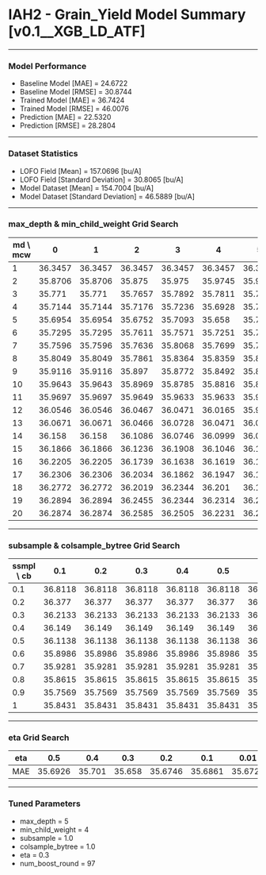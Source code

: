 # IAH2 - Grain_Yield Model Summary [v0.1__XGB_LD_ATF]

***

### Model Performance

- Baseline Model [MAE] = 24.6722
- Baseline Model [RMSE] = 30.8744
- Trained Model [MAE] = 36.7424
- Trained Model [RMSE] = 46.0076
- Prediction [MAE] = 22.5320
- Prediction [RMSE] = 28.2804
***

### Dataset Statistics

- LOFO Field [Mean] = 157.0696 [bu/A]
- LOFO Field [Standard Deviation] = 30.8065 [bu/A]
- Model Dataset [Mean] = 154.7004 [bu/A]
- Model Dataset [Standard Deviation] = 46.5889 [bu/A]
***

### max_depth & min_child_weight Grid Search

|   md \ mcw |       0 |       1 |       2 |       3 |       4 |       5 |       6 |       7 |       8 |       9 |      10 |      11 |      12 |      13 |      14 |      15 |      16 |      17 |      18 |      19 |      20 |
|------------|---------|---------|---------|---------|---------|---------|---------|---------|---------|---------|---------|---------|---------|---------|---------|---------|---------|---------|---------|---------|---------|
|          1 | 36.3457 | 36.3457 | 36.3457 | 36.3457 | 36.3457 | 36.3457 | 36.3457 | 36.3457 | 36.242  | 36.3104 | 36.2619 | 36.3087 | 36.3087 | 36.3528 | 36.2786 | 36.2462 | 36.2462 | 36.2462 | 36.2462 | 36.2462 | 36.2224 |
|          2 | 35.8706 | 35.8706 | 35.875  | 35.975  | 35.9745 | 35.9632 | 35.9634 | 35.8498 | 35.8541 | 35.9339 | 35.944  | 35.9562 | 35.9308 | 35.958  | 35.8808 | 35.9105 | 35.9122 | 35.9223 | 35.8773 | 35.9763 | 36.012  |
|          3 | 35.771  | 35.771  | 35.7657 | 35.7892 | 35.7811 | 35.7732 | 35.7703 | 35.7381 | 35.7137 | 35.7739 | 35.7718 | 35.7776 | 35.7798 | 35.7373 | 35.8244 | 35.8139 | 35.8121 | 35.9067 | 35.833  | 35.8923 | 35.8206 |
|          4 | 35.7144 | 35.7144 | 35.7176 | 35.7236 | 35.6928 | 35.7138 | 35.7136 | 35.687  | 35.7151 | 35.7017 | 35.7312 | 35.7426 | 35.7481 | 35.7575 | 35.8004 | 35.815  | 35.7869 | 35.7758 | 35.7838 | 35.7629 | 35.7614 |
|          5 | 35.6954 | 35.6954 | 35.6752 | 35.7093 | 35.658  | 35.7053 | 35.7334 | 35.6756 | 35.6985 | 35.6938 | 35.6944 | 35.7279 | 35.7244 | 35.7428 | 35.7325 | 35.7397 | 35.7179 | 35.7325 | 35.7397 | 35.7781 | 35.722  |
|          6 | 35.7295 | 35.7295 | 35.7611 | 35.7571 | 35.7251 | 35.7572 | 35.7685 | 35.7358 | 35.712  | 35.6896 | 35.7026 | 35.7139 | 35.7569 | 35.7099 | 35.663  | 35.7302 | 35.7451 | 35.7396 | 35.7619 | 35.7446 | 35.7877 |
|          7 | 35.7596 | 35.7596 | 35.7636 | 35.8068 | 35.7699 | 35.7895 | 35.8056 | 35.7252 | 35.7728 | 35.7482 | 35.7432 | 35.7681 | 35.7397 | 35.7841 | 35.7199 | 35.7354 | 35.7512 | 35.7514 | 35.754  | 35.7678 | 35.7748 |
|          8 | 35.8049 | 35.8049 | 35.7861 | 35.8364 | 35.8359 | 35.8223 | 35.8116 | 35.7685 | 35.7281 | 35.7669 | 35.7727 | 35.8165 | 35.7974 | 35.7854 | 35.794  | 35.8172 | 35.7701 | 35.7749 | 35.7685 | 35.7977 | 35.8009 |
|          9 | 35.9116 | 35.9116 | 35.897  | 35.8772 | 35.8492 | 35.8523 | 35.8596 | 35.8211 | 35.844  | 35.8265 | 35.8508 | 35.8355 | 35.8348 | 35.8081 | 35.7673 | 35.7582 | 35.8022 | 35.7942 | 35.8244 | 35.809  | 35.7645 |
|         10 | 35.9643 | 35.9643 | 35.8969 | 35.8785 | 35.8816 | 35.888  | 35.9122 | 35.8692 | 35.8779 | 35.869  | 35.8486 | 35.8242 | 35.8488 | 35.8628 | 35.8182 | 35.8077 | 35.8145 | 35.7982 | 35.8206 | 35.851  | 35.8311 |
|         11 | 35.9697 | 35.9697 | 35.9649 | 35.9633 | 35.9633 | 35.9421 | 35.9643 | 35.9055 | 35.9196 | 35.8657 | 35.9266 | 35.8938 | 35.8664 | 35.8602 | 35.8463 | 35.8449 | 35.8111 | 35.8303 | 35.871  | 35.8763 | 35.8282 |
|         12 | 36.0546 | 36.0546 | 36.0467 | 36.0471 | 36.0165 | 35.9981 | 35.9696 | 35.9574 | 35.9693 | 35.9098 | 35.909  | 35.9325 | 35.9124 | 35.9022 | 35.8726 | 35.8801 | 35.8698 | 35.8719 | 35.8565 | 35.8744 | 35.84   |
|         13 | 36.0671 | 36.0671 | 36.0466 | 36.0728 | 36.0471 | 36.0589 | 36.0378 | 35.9922 | 35.9934 | 35.9832 | 35.9311 | 35.9603 | 35.9648 | 35.9064 | 35.8996 | 35.8668 | 35.886  | 35.871  | 35.9123 | 35.9155 | 35.862  |
|         14 | 36.158  | 36.158  | 36.1086 | 36.0746 | 36.0999 | 36.0694 | 36.0566 | 36.0548 | 36.0242 | 35.9851 | 35.9845 | 35.9866 | 35.9764 | 35.9702 | 35.9583 | 35.908  | 35.9109 | 35.8715 | 35.8659 | 35.9218 | 35.8832 |
|         15 | 36.1866 | 36.1866 | 36.1236 | 36.1908 | 36.1046 | 36.1016 | 36.095  | 36.0792 | 36.078  | 36.0027 | 35.9763 | 35.9934 | 35.9747 | 35.987  | 35.9531 | 35.9284 | 35.9194 | 35.9152 | 35.9449 | 35.9571 | 35.9475 |
|         16 | 36.2205 | 36.2205 | 36.1739 | 36.1638 | 36.1619 | 36.1252 | 36.0967 | 36.102  | 36.0778 | 36.0395 | 36.0046 | 36.0281 | 36.0288 | 35.971  | 35.9796 | 35.9416 | 35.9396 | 35.9288 | 35.9282 | 35.9551 | 35.9514 |
|         17 | 36.2306 | 36.2306 | 36.2034 | 36.1862 | 36.1947 | 36.1527 | 36.1436 | 36.1226 | 36.1116 | 36.0631 | 35.9973 | 36.0426 | 36.0086 | 36.0147 | 35.9778 | 35.9468 | 35.9643 | 35.9453 | 35.9433 | 35.9702 | 35.9444 |
|         18 | 36.2772 | 36.2772 | 36.2019 | 36.2344 | 36.201  | 36.1821 | 36.1844 | 36.1623 | 36.1228 | 36.063  | 36.0535 | 36.0613 | 36.0317 | 36.0137 | 36.0218 | 36.0028 | 35.9725 | 35.9748 | 35.9699 | 35.9792 | 35.971  |
|         19 | 36.2894 | 36.2894 | 36.2455 | 36.2344 | 36.2314 | 36.2099 | 36.1882 | 36.1773 | 36.1303 | 36.0842 | 36.0722 | 36.0739 | 36.0585 | 36.0407 | 36.0082 | 35.9983 | 36.0116 | 35.9763 | 35.986  | 35.9821 | 35.9609 |
|         20 | 36.2874 | 36.2874 | 36.2585 | 36.2505 | 36.2231 | 36.2234 | 36.2103 | 36.1838 | 36.1293 | 36.1185 | 36.1088 | 36.0918 | 36.0564 | 36.0435 | 36.0249 | 36.0105 | 36.0047 | 36.0115 | 35.9934 | 35.9877 | 35.9714 |

***

### subsample & colsample_bytree Grid Search

|   ssmpl \ cb |     0.1 |     0.2 |     0.3 |     0.4 |     0.5 |     0.6 |     0.7 |     0.8 |     0.9 |     1.0 |
|--------------|---------|---------|---------|---------|---------|---------|---------|---------|---------|---------|
|          0.1 | 36.8118 | 36.8118 | 36.8118 | 36.8118 | 36.8118 | 36.8118 | 36.8118 | 36.8118 | 36.8118 | 36.4816 |
|          0.2 | 36.377  | 36.377  | 36.377  | 36.377  | 36.377  | 36.377  | 36.377  | 36.377  | 36.377  | 36.1582 |
|          0.3 | 36.2133 | 36.2133 | 36.2133 | 36.2133 | 36.2133 | 36.2133 | 36.2133 | 36.2133 | 36.2133 | 36.0216 |
|          0.4 | 36.149  | 36.149  | 36.149  | 36.149  | 36.149  | 36.149  | 36.149  | 36.149  | 36.149  | 35.8357 |
|          0.5 | 36.1138 | 36.1138 | 36.1138 | 36.1138 | 36.1138 | 36.1138 | 36.1138 | 36.1138 | 36.1138 | 35.8546 |
|          0.6 | 35.8986 | 35.8986 | 35.8986 | 35.8986 | 35.8986 | 35.8986 | 35.8986 | 35.8986 | 35.8986 | 35.7529 |
|          0.7 | 35.9281 | 35.9281 | 35.9281 | 35.9281 | 35.9281 | 35.9281 | 35.9281 | 35.9281 | 35.9281 | 35.7765 |
|          0.8 | 35.8615 | 35.8615 | 35.8615 | 35.8615 | 35.8615 | 35.8615 | 35.8615 | 35.8615 | 35.8615 | 35.7582 |
|          0.9 | 35.7569 | 35.7569 | 35.7569 | 35.7569 | 35.7569 | 35.7569 | 35.7569 | 35.7569 | 35.7569 | 35.7672 |
|          1   | 35.8431 | 35.8431 | 35.8431 | 35.8431 | 35.8431 | 35.8431 | 35.8431 | 35.8431 | 35.8431 | 35.658  |

***

### eta Grid Search

| eta   |     0.5 |    0.4 |    0.3 |     0.2 |     0.1 |    0.01 |   0.001 |
|-------|---------|--------|--------|---------|---------|---------|---------|
| MAE   | 35.6926 | 35.701 | 35.658 | 35.6746 | 35.6861 | 35.6721 | 62.9658 |

***

### Tuned Parameters

- max_depth = 5
- min_child_weight = 4
- subsample = 1.0
- colsample_bytree = 1.0
- eta = 0.3
- num_boost_round = 97
